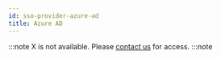```yaml
---
id: sso-provider-azure-ad
title: Azure AD
---
```


:::note
X is not available. Please [contact us](mailto:support@phasetwo.io) for access.
:::note
